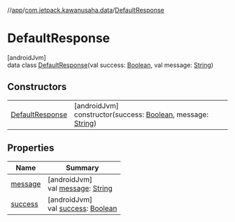 //[app](../../../index.md)/[com.jetpack.kawanusaha.data](../index.md)/[DefaultResponse](index.md)

# DefaultResponse

[androidJvm]\
data class [DefaultResponse](index.md)(val success: [Boolean](https://kotlinlang.org/api/latest/jvm/stdlib/kotlin/-boolean/index.html), val message: [String](https://kotlinlang.org/api/latest/jvm/stdlib/kotlin/-string/index.html))

## Constructors

| | |
|---|---|
| [DefaultResponse](-default-response.md) | [androidJvm]<br>constructor(success: [Boolean](https://kotlinlang.org/api/latest/jvm/stdlib/kotlin/-boolean/index.html), message: [String](https://kotlinlang.org/api/latest/jvm/stdlib/kotlin/-string/index.html)) |

## Properties

| Name | Summary |
|---|---|
| [message](message.md) | [androidJvm]<br>val [message](message.md): [String](https://kotlinlang.org/api/latest/jvm/stdlib/kotlin/-string/index.html) |
| [success](success.md) | [androidJvm]<br>val [success](success.md): [Boolean](https://kotlinlang.org/api/latest/jvm/stdlib/kotlin/-boolean/index.html) |
